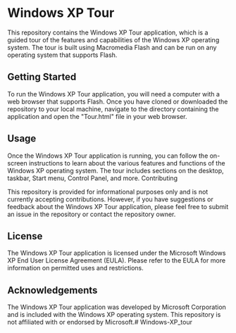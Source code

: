 # Windows XP Tour

This repository contains the Windows XP Tour application, which is a guided tour of the features and capabilities of the Windows XP operating system. The tour is built using Macromedia Flash and can be run on any operating system that supports Flash.

## Getting Started

To run the Windows XP Tour application, you will need a computer with a web browser that supports Flash. Once you have cloned or downloaded the repository to your local machine, navigate to the directory containing the application and open the "Tour.html" file in your web browser.

## Usage

Once the Windows XP Tour application is running, you can follow the on-screen instructions to learn about the various features and functions of the Windows XP operating system. The tour includes sections on the desktop, taskbar, Start menu, Control Panel, and more.
Contributing

This repository is provided for informational purposes only and is not currently accepting contributions. However, if you have suggestions or feedback about the Windows XP Tour application, please feel free to submit an issue in the repository or contact the repository owner.

## License

The Windows XP Tour application is licensed under the Microsoft Windows XP End User License Agreement (EULA). Please refer to the EULA for more information on permitted uses and restrictions.

## Acknowledgements

The Windows XP Tour application was developed by Microsoft Corporation and is included with the Windows XP operating system. This repository is not affiliated with or endorsed by Microsoft.# Windows-XP_tour
